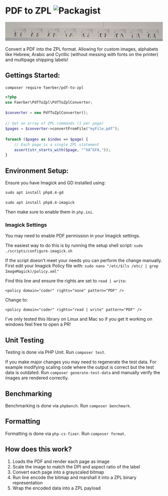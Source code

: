 # PDF to ZPL ![Packagist](https://img.shields.io/packagist/v/faerber/pdf-to-zpl)
![donkey pdf](./static/donkey-label.jpg "Donkey Label")


Convert a PDF into the ZPL format. Allowing for custom images, alphabets like Hebrew, Arabic and Cyrillic (without messing with fonts on the printer) and multipage shipping labels!

## Gettings Started:
```
composer require faerber/pdf-to-zpl
```

```php
<?php
use Faerber\PdfToZpl\PdfToZplConverter;

$converter = new PdfToZplConverter();

// Get an array of ZPL commands (1 per page)
$pages = $converter->convertFromFile("myFile.pdf");

foreach ($pages as $index => $page) {
    // Each page is a single ZPL statement
    assert(str_starts_with($page, "^XA^GFA,"));
}
```

## Environment Setup:

Ensure you have Imagick and GD installed using:
```
sudo apt install php8.4-gd

sudo apt install php8.4-imagick
```
Then make sure to enable them in `php.ini`.


### Imagick Settings
You may need to enable PDF permission in your Imagick settings.

The easiest way to do this is by running the setup shell script: `sudo ./scripts/configure-imagick.sh`

If the script doesn't meet your needs you can perform the change manually.
First edit your Imagick Policy file with: `sudo nano "/etc/$(ls /etc/ | grep ImageMagick)/policy.xml"`

Find this line and ensure the rights are set to `read | write`:
```
<policy domain="coder" rights="none" pattern="PDF" />
```
Change to:
```
<policy domain="coder" rights="read | write" pattern="PDF" />
```

I've only tested this library on Linux and Mac so if you get it working on windows feel free to open a PR!

## Unit Testing
Testing is done via PHP Unit. Run `composer test`.

If you make major changes you may need to regenerate the test data.
For example modifying scaling code where the output is correct but the test data is outdated.
Run `composer generate-test-data` and manually verify the images are rendered correctly.

## Benchmarking
Benchmarking is done via `phpbench`. Run `composer benchmark`.

## Formatting
Formatting is done via `php-cs-fixer`. Run `composer format`.

## How does this work?
1. Loads the PDF and render each page as image
1. Scale the image to match the DPI and aspect ratio of the label
1. Convert each page into a grayscaled bitmap
1. Run line encode the bitmap and marshall it into a ZPL binary representation
1. Wrap the encoded data into a ZPL payload
